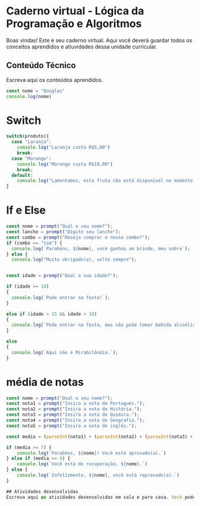 # Caderno virtual - Lógica da Programação e Algoritmos
Boas vindas! Este é seu caderno virtual. Aqui você deverá guardar todos os conceitos aprendidos e atiuvidades dessa unidade curricular. 


## Conteúdo Técnico
Escreva aqui os conteúdos aprendidos.

```js
const nome = "Douglas"
console.log(nome)
```
# Switch
```js
switch(produto){
  case "Laranja":
    console.log("Laranja custa R$5,00")
    break;
  case "Morango":
    console.log("Morango custa R$10,00")
    break;
  default:
    console.log("Lamentamos, esta fruta não está disponível no momento.")
}
```
# If e Else
```js
const nome = prompt("Qual o seu nome?");
const lanche = prompt("Digite seu lanche");
const combo = prompt("Deseja comprar o nosso combo?");
if (combo == "sim") {
  console.log(`Parabéns, ${nome}, você ganhou um brinde, meu nobre`);
} else {
  console.log("Muito obrigado(a), volte sempre");


const idade = prompt("Qual a sua idade?");

if (idade >= 18) 
{
  console.log(`Pode entrar na festa!`);
}

else if (idade > 15 && idade < 18)
{
  console.log(`Pode entrar na festa, mas não pode tomar bebida alcoólica.`);
} 

else
{
  console.log(`Aqui não é Mirabilândia.`);
}
```
# média de notas
```js
const nome = prompt("Qual o seu nome?");
const nota1 = prompt("Insira a nota de Português.");
const nota2 = prompt("Insira a nota de História.");
const nota3 = prompt("Insira a nota de Química.");
const nota4 = prompt("Insira a nota de Geografia.");
const nota5 = prompt("Insira a nota de inglês.");

const media = (parseInt(nota1) + (parseInt(nota2) + (parseInt(nota3) + (parseInt(nota4) + (parseInt(nota5)) / 5;

if (media >= 7) {
    console.log(`Parabéns, ${nome}! Você está aprovado(a).`)
} else if (media >= 4) {
    console.log(`Você está de recuperação, ${nome}.`)
} else {
    console.log(`Infelizmente, ${nome}, você está reprovado(a).`)
}

## Atividades desenvolvidas
Escreva aqui as atividades desenvolvidas em sala e para casa. Você pode detelhar a atividade e usar links das atividades do codepen e vídeos desenvolvidos em sala. 
